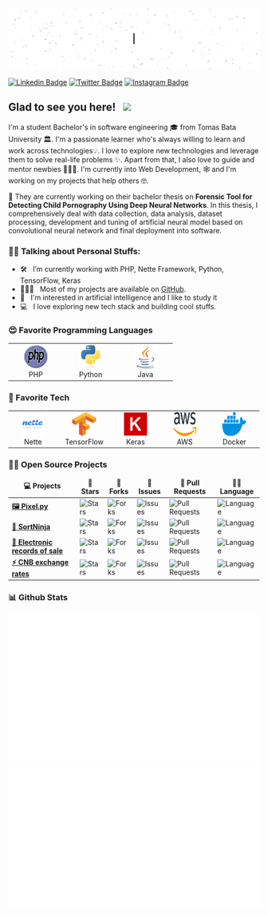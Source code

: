 ![Hi, I'm Philip 👋 I'm a 🚀 Czech software engineer 🚀 I 😍️ challenges](https://github.com/filipsedivy/filipsedivy/raw/master/assets/github.gif)

[![Linkedin Badge](https://img.shields.io/badge/-LinkedIn-0e76a8?style=flat-square&logo=Linkedin&logoColor=white)](http://linkedin.com/in/filipsedivy/)
[![Twitter Badge](https://img.shields.io/badge/-Twitter-00acee?style=flat-square&logo=Twitter&logoColor=white)](https://twitter.com/filipsedivy)
[![Instagram Badge](https://img.shields.io/badge/-Instagram-e4405f?style=flat-square&logo=Instagram&logoColor=white)](https://instagram.com/filipsedivy.cz)

## Glad to see you here! &nbsp; ![](https://visitor-badge.glitch.me/badge?page_id=filipsedivy.filipsedivy&style=flat-square&color=0088cc)

I'm a student Bachelor's in software engineering 🎓 from Tomas Bata University 🏛. I'm a passionate learner who's always
willing to learn and work across technologies💡. I love to explore new technologies and leverage them to solve real-life
problems ✨. Apart from that, I also love to guide and mentor newbies 👨🏻‍💻. I'm currently into Web Development, 🕸️
and I'm working on my projects that help others 🤓.

📣 They are currently working on their bachelor thesis on **Forensic Tool for Detecting Child Pornography Using Deep Neural Networks**. In this thesis, I comprehensively deal with data collection, data analysis, dataset processing, development and tuning of artificial neural model based on convolutional neural network and final deployment into software.

### 🙌🏻 Talking about Personal Stuffs:

- 🛠 &nbsp; I’m currently working with PHP, Nette Framework, Python, TensorFlow, Keras
- 👨🏻‍💻 &nbsp; Most of my projects are available on [GitHub](https://github.com/filipsedivy).
- 🧠 &nbsp; I'm interested in artificial intelligence and I like to study it
- 💻 &nbsp; I love exploring new tech stack and building cool stuffs.

### 😍 Favorite Programming Languages

<table>
 <tr>
  <td align="center" width="96">
      <img src="./assets/tech/php.svg" width="48" height="48" alt="PHP" />
      <br>PHP
   </td>
   <td align="center" width="96">
      <img src="./assets/tech/python.svg" width="48" height="48" alt="Python" />
      <br>Python
   </td>
   <td align="center" width="96">
      <img src="./assets/tech/java.svg" width="48" height="48" alt="Java" />
      <br>Java
   </td>
 </tr>
</table>

### 🚀 Favorite Tech

<table>
  <tr>
    <td align="center" width="96">
      <img src="./assets/tech/nette.png" width="48" height="48" alt="Nette" />
      <br>Nette
    </td>
    <td align="center"  width="96">
      <img src="./assets/tech/tensorflow.svg" width="48" height="48" alt="TensorFlow" />
      <br>TensorFlow
    </td>
    <td align="center"  width="96">
      <img src="./assets/tech/keras.svg" width="48" height="48" alt="Keras" />
      <br>Keras
    </td>
    <td align="center" width="96">
      <img src="./assets/tech/aws.svg" width="48" height="48" alt="AWS" />
      <br>AWS
    </td>
    <td align="center" width="96">
      <img src="./assets/tech/docker.svg" width="48" height="48" alt="Docker" />
      <br>Docker
    </td>
  </tr>
</table>

### 🧑‍🚀 Open Source Projects

<table>
    <thead align="center">
      <tr>
        <td><b>💻 Projects</b></td>
        <td><b>🌟 Stars</b></td>
        <td><b>🍴 Forks</b></td>
        <td><b>🐛 Issues</b></td>
        <td><b>🔔 Pull Requests</b></td>
        <td><b>👨‍💻 Language</b></td>
      </tr>
    </thead>
    <tbody>
      <tr>
      	<td><a href="https://github.com/filipsedivy/pixel.py"><b>🖼 Pixel.py</b></a></td>
        <td><img alt="Stars" src="https://img.shields.io/github/stars/filipsedivy/pixel.py?style=flat-square&labelColor=343b41"/></td>
        <td><img alt="Forks" src="https://img.shields.io/github/forks/filipsedivy/pixel.py?style=flat-square&labelColor=343b41"/></td>
        <td><img alt="Issues" src="https://img.shields.io/github/issues/filipsedivy/pixel.py?style=flat-square"/></td>
        <td><img alt="Pull Requests" src="https://img.shields.io/github/issues-pr/filipsedivy/pixel.py?style=flat-square"/></td>
        <td><img alt="Language" src="https://img.shields.io/github/languages/top/filipsedivy/pixel.py?style=flat-square"/></td>
      </tr>
      <tr>
        <td><a href="https://github.com/filipsedivy/cnb-api"><b>🥷 SortNinja</b></a></td>
        <td><img alt="Stars" src="https://img.shields.io/github/stars/filipsedivy/SortNinja?style=flat-square&labelColor=343b41"/></td>
        <td><img alt="Forks" src="https://img.shields.io/github/forks/filipsedivy/SortNinja?style=flat-square&labelColor=343b41"/></td>
        <td><img alt="Issues" src="https://img.shields.io/github/issues/filipsedivy/SortNinja?style=flat-square"/></td>
        <td><img alt="Pull Requests" src="https://img.shields.io/github/issues-pr/filipsedivy/SortNinja?style=flat-square"/></td>
        <td><img alt="Language" src="https://img.shields.io/github/languages/top/filipsedivy/SortNinja?style=flat-square"/></td>
      </tr>
      <tr>
      	<td><a href="https://github.com/filipsedivy/php-eet"><b>💸 Electronic records of sale</b></a></td>
        <td><img alt="Stars" src="https://img.shields.io/github/stars/filipsedivy/php-eet?style=flat-square&labelColor=343b41"/></td>
        <td><img alt="Forks" src="https://img.shields.io/github/forks/filipsedivy/php-eet?style=flat-square&labelColor=343b41"/></td>
        <td><img alt="Issues" src="https://img.shields.io/github/issues/filipsedivy/php-eet?style=flat-square"/></td>
        <td><img alt="Pull Requests" src="https://img.shields.io/github/issues-pr/filipsedivy/php-eet?style=flat-square"/></td>
        <td><img alt="Language" src="https://img.shields.io/github/languages/top/filipsedivy/php-eet?style=flat-square"/></td>
      </tr>
      <tr>
      	<td><a href="https://github.com/filipsedivy/cnb-api"><b>⚡️ CNB exchange rates</b></a></td>
        <td><img alt="Stars" src="https://img.shields.io/github/stars/filipsedivy/cnb-api?style=flat-square&labelColor=343b41"/></td>
        <td><img alt="Forks" src="https://img.shields.io/github/forks/filipsedivy/cnb-api?style=flat-square&labelColor=343b41"/></td>
        <td><img alt="Issues" src="https://img.shields.io/github/issues/filipsedivy/cnb-api?style=flat-square"/></td>
        <td><img alt="Pull Requests" src="https://img.shields.io/github/issues-pr/filipsedivy/cnb-api?style=flat-square"/></td>
        <td><img alt="Language" src="https://img.shields.io/github/languages/top/filipsedivy/cnb-api?style=flat-square"/></td>
      </tr>
    </tbody>
  </table>

### 📊 Github Stats
<a href='https://github.com/filipsedivy/github-stats'>

![Stats Overview](https://raw.githubusercontent.com/filipsedivy/github-stats/master/generated/overview.svg)
![Most Used Languages](https://raw.githubusercontent.com/filipsedivy/github-stats/master/generated/languages.svg)

</a>
